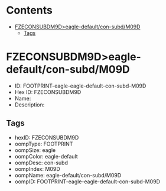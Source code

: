 



Contents
========

* [FZECONSUBDM9D>eagle-default/con-subd/M09D](#fzeconsubdm9deagle-defaultcon-subdm09d)
	* [Tags](#tags)

# FZECONSUBDM9D>eagle-default/con-subd/M09D

- ID: FOOTPRINT-eagle-eagle-default-con-subd-M09D
- Hex ID: FZECONSUBDM9D
- Name: 
- Description: 

## Tags

- hexID: FZECONSUBDM9D
- oompType: FOOTPRINT
- oompSize: eagle
- oompColor: eagle-default
- oompDesc: con-subd
- oompIndex: M09D
- oompName: eagle-default/con-subd/M09D
- oompID: FOOTPRINT-eagle-eagle-default-con-subd-M09D
